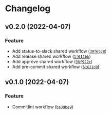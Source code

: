 # Changelog

<!--next-version-placeholder-->

## v0.2.0 (2022-04-07)
### Feature
* Add status-to-slack shared workflow ([`30f6538`](https://github.com/agblox/github-reusable-workflows/commit/30f65387477d27ab6fd9559fe13d3f6e4916d8e5))
* Add release shared workflow ([`1f611bb`](https://github.com/agblox/github-reusable-workflows/commit/1f611bb977dfbe17c75a62ee28206e22cf171d6e))
* Add approve shared workflow ([`96f922c`](https://github.com/agblox/github-reusable-workflows/commit/96f922c6780d11441a5c320f74076078153115d0))
* Add pre-commit shared workflow ([`61621d8`](https://github.com/agblox/github-reusable-workflows/commit/61621d8ada08e46591244a77a5e6b97f7c6fe587))

## v0.1.0 (2022-04-07)
### Feature
* Commitlint workflow ([`ba39be9`](https://github.com/agblox/github-reusable-workflows/commit/ba39be9ed727d85b85b06ade3707c306c72b8e8c))
